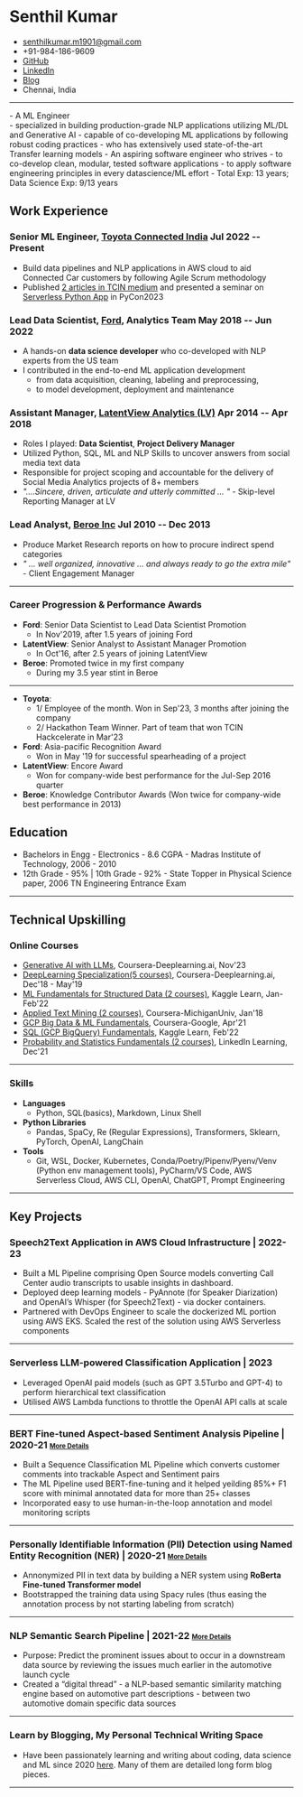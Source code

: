 <!-- The (first) h1 will be used as the <title> of the HTML page -->
# Senthil Kumar

<!-- The unordered list immediately after the h1 will be formatted on a single
line. It is intended to be used for contact details -->
- <senthilkumar.m1901@gmail.com>
- +91-984-186-9609
- <a href="https://github.com/senthilkumarm1901">GitHub</a>
- <a href="https://linkedin.com/in/senthilkumarm1901">LinkedIn</a>
- <a href="https://senthilkumarm1901.quarto.pub/learn-by-blogging/blog.html">Blog</a>
- Chennai, India
<hr>
<!-- The paragraph after the h1 and ul and before the first h2 is optional. It
is intended to be used for a short summary. -->
- A ML Engineer <br>
    - specialized in building production-grade NLP applications utilizing ML/DL and Generative AI
	- capable of co-developing ML applications by following robust coding practices
	- who has extensively used state-of-the-art Transfer learning models
- An aspiring software engineer who strives 
    - to co-develop clean, modular, tested software applications 
    - to apply software engineering principles in every datascience/ML effort
- Total Exp: 13 years; Data Science Exp: 9/13 years

## Work Experience

<!-- You have to wrap the "left" and "right" half of these headings in spans by
hand -->
### <span>Senior ML Engineer, [Toyota Connected India](https://www.linkedin.com/company/toyota-connected-india-pvt-ltd)</span> <span>Jul 2022 -- Present </span>
- Build data pipelines and NLP applications in AWS cloud to aid Connected Car customers by following Agile Scrum methodology 
- Published [2 articles in TCIN medium](https://medium.com/@senthilkumar.m1901) and presented a seminar on [Serverless Python App](https://toyota-connected-india.github.io/serverless_nlp_app/notebook/serverless_nlp_python_app_slides.slides.html#/) in PyCon2023 

### <span>Lead Data Scientist, [Ford](https://www.linkedin.com/company/ford-motor-company), Analytics Team</span> <span>May 2018 -- Jun 2022</span>

- A hands-on **data science developer** who co-developed with NLP experts from the US team
- I contributed in the end-to-end ML application development
    - from data acquisition, cleaning, labeling and preprocessing,
    - to model development, deployment and maintenance

### <span>Assistant Manager, [LatentView Analytics (LV)](https://in.linkedin.com/company/latentview-analytics)</span> <span>Apr 2014 -- Apr 2018</span>

- Roles I played: **Data Scientist**, **Project Delivery Manager**
- Utilized Python, SQL, ML and NLP Skills to uncover answers from social media text data
- Responsible for project scoping and accountable for the delivery of Social Media Analytics projects of 8+ members
- *"....Sincere, driven, articulate and utterly committed ... "* - Skip-level Reporting Manager at LV

### <span>Lead Analyst, [Beroe Inc](https://in.linkedin.com/company/beroe-inc)</span> <span>Jul 2010 -- Dec 2013 </span>
- Produce Market Research reports on how to procure indirect spend categories
- *" ... well organized, innovative ... and always ready to go the extra mile"* - Client Engagement Manager

<hr>

### Career Progression & Performance Awards

- **Ford**: Senior Data Scientist to Lead Data Scientist Promotion
    - In Nov'2019, after 1.5 years of joining Ford
- **LatentView**: Senior Analyst to Assistant Manager Promotion 
    - In Oct'16, after 2.5 years of joining LatentView
- **Beroe**: Promoted twice in my first company
    - During my 3.5 year stint in Beroe

<hr>

- **Toyota**: 
    - 1/ Employee of the month. Won in Sep'23, 3 months after joining the company
    - 2/ Hackathon Team Winner. Part of team that won TCIN Hackcelerate in Mar'23
- **Ford**: Asia-pacific Recognition Award
    - Won in May '19 for successful spearheading of a project
- **LatentView**: Encore Award 
    - Won for company-wide best performance for the Jul-Sep 2016 quarter
- **Beroe**: Knowledge Contributor Awards (Won twice for company-wide best performance in 2013)

## Education

- Bachelors in Engg - Electronics - 8.6 CGPA
      - Madras Institute of Technology, 2006 - 2010
- 12th Grade - 95% | 10th Grade - 92%
      - State Topper in Physical Science paper, 2006 TN Engineering Entrance Exam
<hr>

## Technical Upskilling

### Online Courses

- [Generative AI with LLMs](https://www.coursera.org/account/accomplishments/certificate/JJT4AJ23TCXH), Coursera-Deeplearning.ai, Nov'23
- [DeepLearning Specialization(5 courses)](https://www.coursera.org/account/accomplishments/specialization/Z9PBLFGG48SM), Coursera-Deeplearning.ai, Dec'18 - May'19
- [ML Fundamentals for Structured Data (2 courses)](https://github.com/senthilkumarm1901/MyCourseWorkNotes/tree/master/Kaggle_Learn/machine_learning_courses), Kaggle Learn, Jan-Feb'22
- [Applied Text Mining (2 courses)](https://www.coursera.org/account/accomplishments/certificate/MVJKAKWVLSUD), Coursera-MichiganUniv, Jan'18
- [GCP Big Data & ML Fundamentals](https://www.coursera.org/account/accomplishments/verify/7WU5RTGFUP59), Coursera-Google, Apr'21 
- [SQL (GCP BigQuery) Fundamentals](https://github.com/senthilkumarm1901/MyCourseWorkNotes/tree/master/Kaggle_Learn/SQL), Kaggle Learn, Feb'22
- [Probability and Statistics Fundamentals (2 courses)](https://github.com/senthilkumarm1901/MyCourseWorkNotes/tree/master/Statistics), LinkedIn Learning, Dec'21

<hr>


### Skills

- **Languages** 
    - Python, SQL(basics), Markdown, Linux Shell
- **Python Libraries**
    - Pandas, SpaCy, Re (Regular Expressions), Transformers, Sklearn, PyTorch, OpenAI, LangChain
- **Tools**
    - Git, WSL, Docker, Kubernetes, Conda/Poetry/Pipenv/Pyenv/Venv (Python env management tools), PyCharm/VS Code, AWS Serverless Cloud, AWS CLI, OpenAI, ChatGPT, Prompt Engineering

<hr>

## Key Projects

### Speech2Text Application in AWS Cloud Infrastructure | 2022-23
- Built a ML Pipeline comprising Open Source models converting Call Center audio transcripts to usable insights in dashboard.
- Deployed deep learning models - PyAnnote (for Speaker Diarization) and OpenAI’s Whisper (for Speech2Text) - via docker containers. 
- Partnered with DevOps Engineer to scale the dockerized ML portion using AWS EKS. Scaled the rest of the solution using AWS Serverless components

<hr>

### Serverless LLM-powered Classification Application | 2023
- Leveraged OpenAI paid models (such as GPT 3.5Turbo and GPT-4)  to perform hierarchical text classification
- Utilised AWS Lambda functions to throttle the OpenAI API calls at scale

<hr>

### BERT Fine-tuned Aspect-based Sentiment Analysis Pipeline | 2020-21 <small><small>[More Details](https://github.com/senthilkumarm1901/senthilkumarm1901/blob/main/project_descriptions/asba.md)</small></small>

- Built a Sequence Classification ML Pipeline which converts customer comments into trackable Aspect and Sentiment pairs
- The ML Pipeline used BERT-fine-tuning and it helped yeilding 85%+ F1 score with minimal annotated data for more than 25+ classes
- Incorporated easy to use human-in-the-loop annotation and model monitoring scripts

<hr>

### Personally Identifiable Information (PII) Detection using Named Entity Recognition (NER) | 2020-21 <small><small>[More Details](https://github.com/senthilkumarm1901/senthilkumarm1901/blob/main/project_descriptions/pii_ner.md)</small></small>

- Annonymized PII in text data by building a NER system using **RoBerta Fine-tuned Transformer model**
- Bootstrapped the training data using Spacy rules (thus easing the annotation process by not starting labeling from scratch)

<hr>

### NLP Semantic Search Pipeline | 2021-22 <small><small>[More Details](https://github.com/senthilkumarm1901/senthilkumarm1901/blob/main/project_descriptions/semantic_search.md)</small></small>

- Purpose: Predict the prominent issues about to occur in a downstream data source by reviewing the issues much earlier in the automotive launch cycle
- Created a “digital thread” - a NLP-based semantic similarity matching engine based on automotive part descriptions -  between two automotive domain specific data sources

<hr>

### Learn by Blogging, My Personal Technical Writing Space

- Have been passionately learning and writing about coding, data science and ML since 2020 [here](https://senthilkumarm1901.quarto.pub/learn-by-blogging/). Many of them are detailed long form blog pieces.

<hr>
